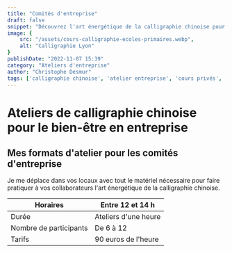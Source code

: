 ```yaml
---
title: "Comités d'entreprise"
draft: false
snippet: "Découvrez l'art énergétique de la calligraphie chinoise pour vos comités d'entreprise."
image: {
    src: "/assets/cours-calligraphie-ecoles-primaires.webp",
    alt: "Calligraphie Lyon"
}
publishDate: "2022-11-07 15:39"
category: "Ateliers d'entreprise"
author: "Christophe Desmur"
tags: ['calligraphie chinoise', 'atelier entreprise', 'cours privés', 'art énergétique', 'formation professionnelle', 'bien-être au travail', 'culture chinoise', 'développement personnel', 'activité de groupe', 'team building']
---
```


# Ateliers de calligraphie chinoise pour le bien-être en entreprise

## Mes formats d'atelier pour les comités d'entreprise

Je me déplace dans vos locaux avec tout le matériel nécessaire pour faire pratiquer à vos collaborateurs l'art énergétique de la calligraphie chinoise.

| Horaires               | Entre 12 et 14 h     |
|------------------------|----------------------|
| Durée                  | Ateliers d'une heure |
| Nombre de participants | De 6 à 12            |
| Tarifs                 | 90 euros de l'heure  |
